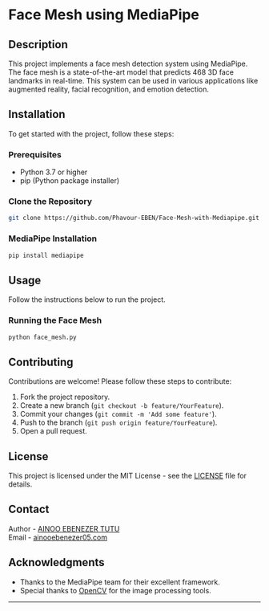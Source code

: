 # Face Mesh using MediaPipe

## Description
This project implements a face mesh detection system using MediaPipe. The face mesh is a state-of-the-art model that predicts 468 3D face landmarks in real-time. This system can be used in various applications like augmented reality, facial recognition, and emotion detection.

## Installation
To get started with the project, follow these steps:

### Prerequisites
- Python 3.7 or higher
- pip (Python package installer)

### Clone the Repository
```bash
git clone https://github.com/Phavour-EBEN/Face-Mesh-with-Mediapipe.git
```
### MediaPipe Installation
```bash
pip install mediapipe
```

## Usage
Follow the instructions below to run the project.

### Running the Face Mesh
```bash
python face_mesh.py
```

## Contributing
Contributions are welcome! Please follow these steps to contribute:

1. Fork the project repository.
2. Create a new branch (`git checkout -b feature/YourFeature`).
3. Commit your changes (`git commit -m 'Add some feature'`).
4. Push to the branch (`git push origin feature/YourFeature`).
5. Open a pull request.

## License
This project is licensed under the MIT License - see the [LICENSE](LICENSE) file for details.

## Contact
Author - [AINOO EBENEZER TUTU](https://www.linkedin.com/in/ebenezer-ainoo/)  
Email - [ainooebenezer05.com](mailto:your.email@example.com)

## Acknowledgments
- Thanks to the MediaPipe team for their excellent framework.
- Special thanks to [OpenCV](https://opencv.org/) for the image processing tools.

---
